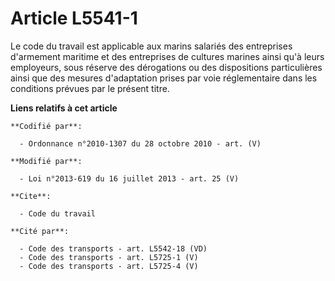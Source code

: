 # Article L5541-1

Le code du travail est applicable aux marins salariés des entreprises d'armement maritime et des entreprises de cultures
marines ainsi qu'à leurs employeurs, sous réserve des dérogations ou des dispositions particulières ainsi que des mesures
d'adaptation prises par voie réglementaire dans les conditions prévues par le présent titre.

**Liens relatifs à cet article**

	**Codifié par**:

	  - Ordonnance n°2010-1307 du 28 octobre 2010 - art. (V)

	**Modifié par**:

	  - Loi n°2013-619 du 16 juillet 2013 - art. 25 (V)

	**Cite**:

	  - Code du travail

	**Cité par**:

	  - Code des transports - art. L5542-18 (VD)
	  - Code des transports - art. L5725-1 (V)
	  - Code des transports - art. L5725-4 (V)
